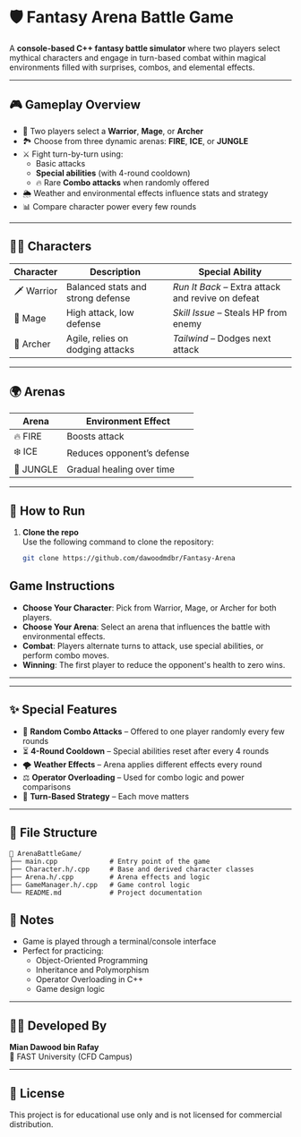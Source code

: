 
# 🛡️ Fantasy Arena Battle Game

A **console-based C++ fantasy battle simulator** where two players select mythical characters and engage in turn-based combat within magical environments filled with surprises, combos, and elemental effects.

---

## 🎮 Gameplay Overview

- 👥 Two players select a **Warrior**, **Mage**, or **Archer**
- 🏞️ Choose from three dynamic arenas: **FIRE**, **ICE**, or **JUNGLE**
- ⚔️ Fight turn-by-turn using:
  - Basic attacks
  - **Special abilities** (with 4-round cooldown)
  - 🔥 Rare **Combo attacks** when randomly offered
- 🌦️ Weather and environmental effects influence stats and strategy
- 📊 Compare character power every few rounds

---

## 🧙‍♂️ Characters

| Character | Description                        | Special Ability      |
|-----------|------------------------------------|----------------------|
| 🗡️ Warrior | Balanced stats and strong defense  | *Run It Back* – Extra attack and revive on defeat |
| 🔮 Mage    | High attack, low defense           | *Skill Issue* – Steals HP from enemy |
| 🏹 Archer  | Agile, relies on dodging attacks   | *Tailwind* – Dodges next attack |

---

## 🌍 Arenas

| Arena   | Environment Effect                     |
|---------|----------------------------------------|
| 🔥 FIRE | Boosts attack                          |
| ❄️ ICE  | Reduces opponent’s defense             |
| 🌲 JUNGLE | Gradual healing over time             |

---

## 🚀 How to Run
1. **Clone the repo**  
   Use the following command to clone the repository:
   ```bash
   git clone https://github.com/dawoodmdbr/Fantasy-Arena

## Game Instructions

- **Choose Your Character**: Pick from Warrior, Mage, or Archer for both players.
- **Choose Your Arena**: Select an arena that influences the battle with environmental effects.
- **Combat**: Players alternate turns to attack, use special abilities, or perform combo moves.
- **Winning**: The first player to reduce the opponent's health to zero wins.

---

---

## ✨ Special Features

- 🔁 **Random Combo Attacks** – Offered to one player randomly every few rounds
- ⏳ **4-Round Cooldown** – Special abilities reset after every 4 rounds
- 🌪️ **Weather Effects** – Arena applies different effects every round
- ⚖️ **Operator Overloading** – Used for combo logic and power comparisons
- 🧠 **Turn-Based Strategy** – Each move matters

---

## 📂 File Structure

```
📁 ArenaBattleGame/
├── main.cpp             # Entry point of the game
├── Character.h/.cpp     # Base and derived character classes
├── Arena.h/.cpp         # Arena effects and logic
├── GameManager.h/.cpp   # Game control logic
└── README.md            # Project documentation
```


## 📌 Notes

- Game is played through a terminal/console interface
- Perfect for practicing:
  - Object-Oriented Programming
  - Inheritance and Polymorphism
  - Operator Overloading in C++
  - Game design logic

---

## 🧑‍💻 Developed By

**Mian Dawood bin Rafay**  
📍 FAST University (CFD Campus)

---

## 📜 License

This project is for educational use only and is not licensed for commercial distribution.
